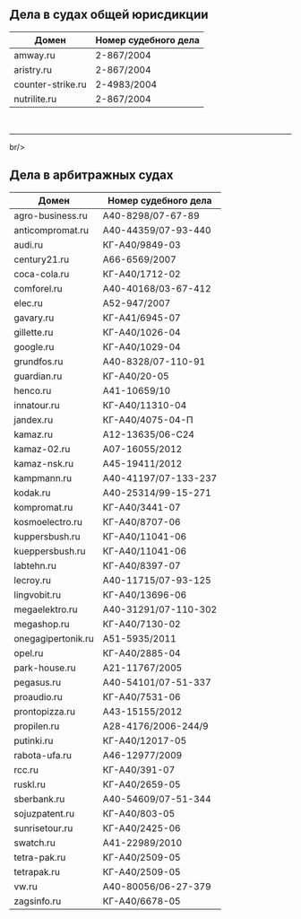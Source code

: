 
## Дела в судах общей юрисдикции


| Домен | Номер судебного дела |
| --- | --- |
| amway.ru | 2-867/2004 |
| aristry.ru	|	2-867/2004 |
| counter-strike.ru	|	2-4983/2004 |
| nutrilite.ru	|	2-867/2004 |

<br/>

----

br/>

## Дела в арбитражных судах

| Домен | Номер судебного дела |
| --- | --- |
| agro-business.ru | А40-8298/07-67-89 |
| anticompromat.ru	|	А40-44359/07-93-440 |
| audi.ru	|	КГ-А40/9849-03 |
| century21.ru	|	А66-6569/2007 |
| coca-cola.ru	|	КГ-А40/1712-02 |
| comforel.ru	|	А40-40168/03-67-412 |
| elec.ru	|	А52-947/2007 |
| gavary.ru	| КГ-А41/6945-07 |
| gillette.ru	| КГ-А40/1026-04 |
| google.ru	| КГ-А40/1029-04 |
| grundfos.ru	|	А40-8328/07-110-91 |
| guardian.ru	| КГ-А40/20-05 |
|henco.ru	|	А41-10659/10 |
| innatour.ru	| КГ-А40/11310-04 |
| jandex.ru	| КГ-А40/4075-04-П |
| kamaz.ru	|	А12-13635/06-С24 |
| kamaz-02.ru	|	А07-16055/2012 |
| kamaz-nsk.ru	|	А45-19411/2012 |
| kampmann.ru	|	А40-41197/07-133-237 |
| kodak.ru	|	А40-25314/99-15-271 |
| kompromat.ru	|	КГ-А40/3441-07 |
| kosmoelectro.ru	|	КГ-А40/8707-06 |
| kuppersbush.ru	|	КГ-А40/11041-06 |
| kueppersbush.ru	|	КГ-А40/11041-06 |
| labtehn.ru	|	КГ-А40/8397-07 |
| lecroy.ru	|	А40-11715/07-93-125 |
| lingvobit.ru	|	КГ-А40/13696-06 |
| megaelektro.ru	|	А40-31291/07-110-302 |
| megashop.ru	|	КГ-А40/7130-02 |
| onegagipertonik.ru	|	А51-5935/2011 |
| opel.ru	|	КГ-А40/2885-04 |
| park-house.ru	|	А21-11767/2005 |
| pegasus.ru	|	А40-54101/07-51-337 |
| proaudio.ru	|	КГ-А40/7531-06 |
| prontopizza.ru	|	А43-15155/2012 |
| propilen.ru	|	А28-4176/2006-244/9 |
| putinki.ru	|	КГ-А40/12017-05 |
| rabota-ufa.ru	|	А46-12977/2009 |
| rcc.ru	|	КГ-А40/391-07 |
| ruskl.ru	|	КГ-А40/2659-05 |
| sberbank.ru	|	А40-54609/07-51-344 |
| sojuzpatent.ru	|	КГ-А40/803-05 |
| sunrisetour.ru	|	КГ-А40/2425-06 |
| swatch.ru	|	А41-22989/2010 |
| tetra-pak.ru	|	КГ-А40/2509-05 |
| tetrapak.ru	|	КГ-А40/2509-05 |
| vw.ru	|	А40-80056/06-27-379 |
| zagsinfo.ru	|	КГ-А40/6678-05 |





